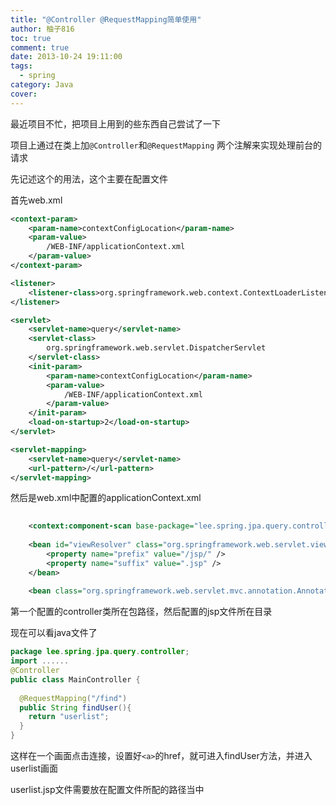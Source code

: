 ```yaml
---
title: "@Controller @RequestMapping简单使用"
author: 柚子816
toc: true
comment: true
date: 2013-10-24 19:11:00
tags: 
  - spring
category: Java
cover: 
---
```


最近项目不忙，把项目上用到的些东西自己尝试了一下

项目上通过在类上加`@Controller`和`@RequestMapping` 两个注解来实现处理前台的请求

先记述这个的用法，这个主要在配置文件

首先web.xml


```xml
<context-param>    
    <param-name>contextConfigLocation</param-name>  
    <param-value>
        /WEB-INF/applicationContext.xml
    </param-value>   
</context-param>  

<listener>
    <listener-class>org.springframework.web.context.ContextLoaderListener</listener-class>
</listener>

<servlet>  
    <servlet-name>query</servlet-name>  
    <servlet-class>  
        org.springframework.web.servlet.DispatcherServlet  
    </servlet-class>  
    <init-param>  
        <param-name>contextConfigLocation</param-name>  
        <param-value>  
            /WEB-INF/applicationContext.xml
        </param-value>  
    </init-param>  
    <load-on-startup>2</load-on-startup>  
</servlet>  

<servlet-mapping>  
    <servlet-name>query</servlet-name>  
    <url-pattern>/</url-pattern>  
</servlet-mapping> 
```

然后是web.xml中配置的applicationContext.xml

```xml
    
    <context:component-scan base-package="lee.spring.jpa.query.controller" />
    
    <bean id="viewResolver" class="org.springframework.web.servlet.view.InternalResourceViewResolver">
        <property name="prefix" value="/jsp/" />
        <property name="suffix" value=".jsp" />
    </bean>
    
    <bean class="org.springframework.web.servlet.mvc.annotation.AnnotationMethodHandlerAdapter"/>
```

第一个配置的controller类所在包路径，然后配置的jsp文件所在目录

现在可以看java文件了

```java
package lee.spring.jpa.query.controller;
import ......
@Controller
public class MainController {
  
  @RequestMapping("/find")
  public String findUser(){
    return "userlist";
  }
}
```

这样在一个画面点击连接，设置好`<a>`的href，就可进入findUser方法，并进入userlist画面

userlist.jsp文件需要放在配置文件所配的路径当中

